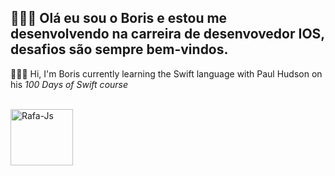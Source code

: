
<!--
**BorisRomaoAntunes/BorisRomaoAntunes** is a ✨ _special_ ✨ repository because its `README.md` (this file) appears on your GitHub profile.

Here are some ideas to get you started:

- 🔭 I’m currently working on ...
- 🌱 I’m currently learning ...
- 👯 I’m looking to collaborate on ...
- 🤔 I’m looking for help with ...
- 💬 Ask me about ...
- 📫 How to reach me: ...
- 😄 Pronouns: ...
- ⚡ Fun fact: ...
-->

## 👨🏿‍💻  Olá eu sou o Boris e estou me desenvolvendo na carreira de desenvovedor IOS, desafios são sempre bem-vindos.
   👨🏿‍💻 Hi, I'm Boris currently learning the Swift language with Paul Hudson on his *100 Days of Swift course*
<div style="display: inline_block"><br>
  <img align="center" alt="Rafa-Js" height="90" width="100" src="https://cdn.jsdelivr.net/gh/devicons/devicon/icons/swift/swift-original.svg">
</div>
